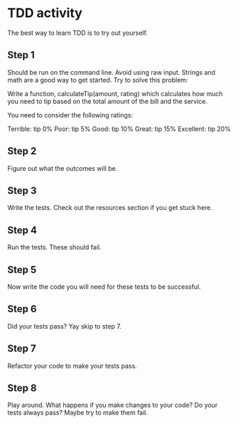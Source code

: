 # TDD activity
The best way to learn TDD is to try out yourself.

## Step 1
Should be run on the command line. Avoid using raw input. Strings and math are a good way to get started.
Try to solve this problem:

Write a function, calculateTip(amount, rating) which calculates how much you need to tip based on the total amount of the bill and the service.

You need to consider the following ratings:

Terrible: tip 0%
Poor: tip 5%
Good: tip 10%
Great: tip 15%
Excellent: tip 20%

## Step 2
Figure out what the outcomes will be.

## Step 3
Write the tests. Check out the resources section if you get stuck here.

## Step 4
Run the tests. These should fail.

## Step 5
Now write the code you will need for these tests to be successful.

## Step 6
Did your tests pass? Yay skip to step 7.

## Step 7
Refactor your code to make your tests pass.

## Step 8
Play around. What happens if you make changes to your code? Do your tests always pass? Maybe try to make them fail. 
